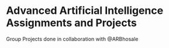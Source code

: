 # Advanced Artificial Intelligence Assignments and Projects

Group Projects done in collaboration with @ARBhosale
